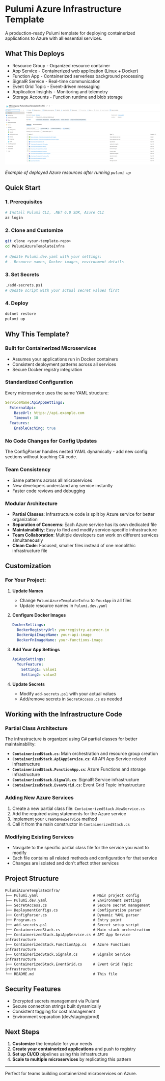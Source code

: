 ﻿# Pulumi Azure Infrastructure Template

A production-ready Pulumi template for deploying containerized applications to Azure with all essential services.

## What This Deploys

- Resource Group - Organized resource container
- App Service - Containerized web application (Linux + Docker)
- Function App - Containerized serverless background processing
- SignalR Service - Real-time communication
- Event Grid Topic - Event-driven messaging
- Application Insights - Monitoring and telemetry
- Storage Accounts - Function runtime and blob storage

![Deployed Resources](PulumiAzureTemplateInfra/docs/deployed-resources.png)

*Example of deployed Azure resources after running `pulumi up`*

## Quick Start

### 1. Prerequisites
```bash
# Install Pulumi CLI, .NET 6.0 SDK, Azure CLI
az login
```

### 2. Clone and Customize
```bash
git clone <your-template-repo>
cd PulumiAzureTemplateInfra

# Update Pulumi.dev.yaml with your settings:
# - Resource names, Docker images, environment details
```

### 3. Set Secrets
```bash
./add-secrets.ps1
# Update script with your actual secret values first
```

### 4. Deploy
```bash
dotnet restore
pulumi up
```

## Why This Template?

### Built for Containerized Microservices
- Assumes your applications run in Docker containers
- Consistent deployment patterns across all services
- Secure Docker registry integration

### Standardized Configuration
Every microservice uses the same YAML structure:
```yaml
ServiceName:ApiAppSettings:
  ExternalApi:
    BaseUrl: https://api.example.com
    Timeout: 30
  Features:
    EnableCaching: true
```

### No Code Changes for Config Updates
The ConfigParser handles nested YAML dynamically - add new config sections without touching C# code.

### Team Consistency
- Same patterns across all microservices
- New developers understand any service instantly
- Faster code reviews and debugging

### Modular Architecture
- **Partial Classes**: Infrastructure code is split by Azure service for better organization
- **Separation of Concerns**: Each Azure service has its own dedicated file
- **Maintainability**: Easy to find and modify service-specific infrastructure
- **Team Collaboration**: Multiple developers can work on different services simultaneously
- **Clean Code**: Focused, smaller files instead of one monolithic infrastructure file

## Customization

### For Your Project:

1. **Update Names**
   - Change `PulumiAzureTemplateInfra` to `YourApp` in all files
   - Update resource names in `Pulumi.dev.yaml`

2. **Configure Docker Images**
   ```yaml
   DockerSettings:
     DockerRegistryUrl: yourregistry.azurecr.io
     DockerApiImageName: your-api-image
     DockerFnImageName: your-functions-image
   ```

3. **Add Your App Settings**
   ```yaml
   ApiAppSettings:
     YourFeature:
       Setting1: value1
       Setting2: value2
   ```

4. **Update Secrets**
   - Modify `add-secrets.ps1` with your actual values
   - Add/remove secrets in `SecretAccess.cs` as needed

## Working with the Infrastructure Code

### Partial Class Architecture
The infrastructure is organized using C# partial classes for better maintainability:

- **`ContainerizedStack.cs`**: Main orchestration and resource group creation
- **`ContainerizedStack.ApiAppService.cs`**: All API App Service related infrastructure
- **`ContainerizedStack.FunctionApp.cs`**: Azure Functions and storage infrastructure  
- **`ContainerizedStack.SignalR.cs`**: SignalR Service infrastructure
- **`ContainerizedStack.EventGrid.cs`**: Event Grid Topic infrastructure

### Adding New Azure Services
1. Create a new partial class file: `ContainerizedStack.NewService.cs`
2. Add the required using statements for the Azure service
3. Implement your `CreateNewService` method
4. Call it from the main constructor in `ContainerizedStack.cs`

### Modifying Existing Services
- Navigate to the specific partial class file for the service you want to modify
- Each file contains all related methods and configuration for that service
- Changes are isolated and don't affect other services

## Project Structure

```
PulumiAzureTemplateInfra/
├── Pulumi.yaml                         # Main project config
├── Pulumi.dev.yaml                     # Environment settings
├── SecretAccess.cs                     # Secure secret management
├── DeploymentConfigs.cs                # Configuration parser
├── ConfigParser.cs                     # Dynamic YAML parser
├── Program.cs                          # Entry point
├── add-secrets.ps1                     # Secret setup script
├── ContainerizedStack.cs               # Main stack orchestration
├── ContainerizedStack.ApiAppService.cs # API App Service infrastructure
├── ContainerizedStack.FunctionApp.cs   # Azure Functions infrastructure
├── ContainerizedStack.SignalR.cs       # SignalR Service infrastructure
├── ContainerizedStack.EventGrid.cs     # Event Grid Topic infrastructure
└── README.md                           # This file
```

## Security Features

- Encrypted secrets management via Pulumi
- Secure connection strings built dynamically  
- Consistent tagging for cost management
- Environment separation (dev/staging/prod)

## Next Steps

1. **Customize** the template for your needs
2. **Create your containerized applications** and push to registry
3. **Set up CI/CD** pipelines using this infrastructure
4. **Scale to multiple microservices** by replicating this pattern

---

Perfect for teams building containerized microservices on Azure.